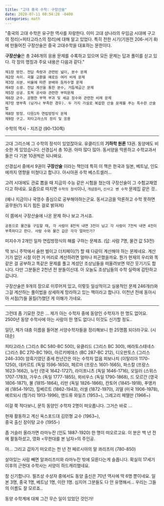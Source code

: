 ```yaml
---
title: "고대 중국 수학: 구장산술"
date: 2020-07-11 08:54:28 -0400
categories: math
---
```



"중국의 고대 수학은 유구한 역사를 자랑한다. 이미 고대 상나라의 우임금 시대에 구고의 정리(=피타고라스의 정리)에 대해 알고 있었다. 
특히 전한 시기(기원전 206-서기 8)에 만들어진 구장산술은 중국 고대수학을 대표하는 문한이다.

<strong>구장산술</strong>은 총 246개의 응용 문제를 수록하고 있으며 모든 문제는 답과 풀이를 싣고 있다. 각 장의 명칭과 주요 내용은 다음과 같다."

```
제1장 방전. 전답 측량과 관련된 넓이, 분수 문제
제2장 속미. 곡물 교환을 예로든 여러 비례 문제
제3장 쇠분. 비율에 따른 분배와 등차수열 문제
제4장 소광. 전답 계산을 통한 분수, 거듭제곱근 문제
제5장 상공. 토목 공사와 관련한 부피문제
제6장 균수. 공평한 부역 부과 및 세금 징수와 관련한 비례 문제
제7장 영부족 (남거나 부족한 경우). 두 가지 가설로 복잡한 산술 문제를 푸는 특수한 산술법
제8장 방정. 다원1차 연립방정식 문제
제9장 구고. 피타고라스의 정리 및 응용
```

수학의 역사 - 지즈강 (90-130쪽)


----------------



고대 그리스에 그 수학의 정석이 있었잖아요. 유클리드의 <strong>기하학 원론</strong> 13권. 
동양에도 비슷한 게 있었습니다. 산경십서 총 10권. 아따 많다 많아. 동서양을 막론하고 수학교과서들은 다 기본 10권씩은 되나봐요.

산경십서 중에서 9권이 <strong>구장산술</strong> 이라는 책인데 특히 이 책은 한국과 일본, 베트남, 인도에까지 영향을 미쳤다고 합니다. 아시아권 수학 베스트셀러...

고려 시대에도 관료 뽑을 때 지금의 수능 같은 시험을 쳤는데 구장산술이 그 수험교재였다고 하네요.
요즘으로 따지면 `수학의 정석`이나, `개념원리`, `신사고 쎈 수학` 문제집 같은 것.. 

(예나 지금이나 국영수 중심으로 공부해야하는군요. 동서고금을 막론하고 수학 못하면 공무원(?) 되기 힘든 걸로 밝혀져)


이 쯤에서 구장산술에 나온 문제 하나 보고 가시죠.

```
공동으로 물건을 구입할 때, 각 사람이 8전씩 내면 3전이 남고 각 사람이 7전씩 내면 4전이 부족하다고 한다. 사람 수와 물건 값은 각각 얼마인가?
```

미지수가 2개인 일차 연립방정식의 해를 구하는 문제죠.
(답: 사람 7명, 물건 값 53전)

딱 보니 주막에서 술판 벌이고 더치페이(?) 할 때 다같이 계산해야 하는 문제네요. 계산기가 없던 시절 이런 거 머리로 계산하려면 얼마나 피곤했을까요. 
뭔가 현재의 우리와 똑같은 걸 공부하고 똑같은 문제를 풀고 계셨던 조상님들을 떠올려보면 약간 웃기기도 합니다. 다만 그분들은 2천년 전 분들이신데. 
아 오늘도 조상님들의 수학 실력에 감탄하고 갑니다.

구장산술은 9개의 장으로 이루어져 있고, 이렇듯 일상적이고 실용적인 문제 246개(!)와 그걸 계산하는 풀이법을 상세하게 망라하고 있는 책이라고 합니다. 
이천년 전에 동아시아 서점(?)들 올킬(?)했던 게 이해가 가네요.


-------

그런데 좀 기묘한 것은 ... 제가 아는 수학자 중에 동양인 수학자가 한 명도 없어요.
2500년 동양 수학사에 아는 사람이 한 명도 없다니 이것도 신기할 정도..

일단, 제가 대충 이름을 들어본 서양수학자들을 정리해보니 한 25명쯤 되더라구요. (시대순)


피타고라스 (그리스 BC 580-BC 500), 유클리드 (그리스 BC 300), 에라토스테네스 (그리스 BC 270-BC 190), 아르키메데스 (BC 287-BC 212), 디오판토스 (그리스 246-330)
암흑기였던 중세 천년간은 아는 수학자 없음
피보나치 (이탈리아 1170-1250),
데카르트 (독일 1596-1650), 페르마 (프랑스 1601-1665), 파스칼 (프랑스 1623-1662), 뉴턴 (영국 1642-1727), 라이프니츠 (독일 1646-1716),
오일러 (스위스 1707-1783), 가우스 (독일 1777-1855), 뫼비우스 (독일 1790-1868),
드 모르간 (영국 1806-1871), 불 (1815-1864), 리만 (독일 1826-1866), 칸토어 (1845-1918), 푸앵카레 (1854-1912), 힐베르트 (1862-1943), 러셀 (1872-1970),
괴델 (미국 1906-1978), 에르되시 (헝가리 1913-1996), 앤드류 와일즈 (1953~), 그레고리 페렐만 (1966~)



이걸 쭉 적다보니, 문득 동양인 수학자 2명이 떠오릅니다. 그거슨 바로 … 

현재 활동하고 계신  옥스포드대 김민형 교수 (1963~),  <br>
중국 출신 장이탕 교수 (1955-)

좀 거슬러 올라가면 라마누잔 (인도 1887-1920) 한 명이 떠오르고요.  이 분은 백 년 전에 활동하셨고, 영화 <무한대를 본 남자>의 주인공.

아… 그리고 갑자기 떠오르는  천 년 전 페르시아의  알 콰리즈미 (780-850)

살아있는 사람 빼면  알콰리즈미와 라마누잔 밖에 모른다는게 슬픕니다.  확실히 17세기 이후의 근현대 수학사는 서양이 하드캐리했네요.

참 신기합니다. 필즈상 수상자 중에서도 동양 출신은 70년 역사에 딱 6명 뿐이네요. 일본 3명, 중국 1명, 베트남 1명, 이란 1명.
심지어 그분들도 다 안 유명해서... 우리는 그들의 이름도 잘 모르죠..

동양 수학계에 대체 그간 무슨 일이 있었던 것인가!
